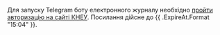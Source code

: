 Для запуску Telegram боту електронного журналу необхідно [пройти авторизацію на сайті КНЕУ]({{.AuthUrl}}).
Посилання дійсне до {{ .ExpireAt.Format "15:04" }}.